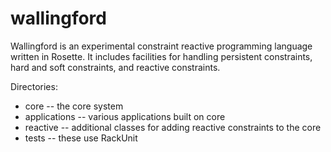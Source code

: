 # wallingford

Wallingford is an experimental constraint reactive programming
language written in Rosette.  It includes facilities for handling
persistent constraints, hard and soft constraints, and reactive
constraints.

Directories:
* core -- the core system
* applications -- various applications built on core
* reactive -- additional classes for adding reactive constraints to the core
* tests -- these use RackUnit
